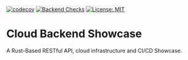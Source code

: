 [![codecov](https://codecov.io/gh/alexandertgtalbot/cloud-backend-showcase/graph/badge.svg?token=M2GJ1VPHTT)](https://codecov.io/gh/alexandertgtalbot/cloud-backend-showcase)
[![Backend Checks](https://github.com/alexandertgtalbot/cloud-backend-showcase/actions/workflows/backend-checks.yml/badge.svg?branch=main)](https://github.com/alexandertgtalbot/cloud-backend-showcase/actions/workflows/backend-checks.yml)
[![License: MIT](https://img.shields.io/badge/License-MIT-blue.svg)](https://github.com/alexandertgtalbot/cloud-backend-showcase/blob/main/LICENSE)

# Cloud Backend Showcase
A Rust-Based RESTful API, cloud infrastructure and CI/CD Showcase.
